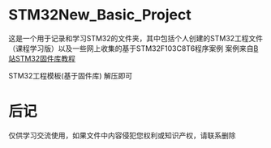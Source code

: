 # STM32New_Basic_Project
这是一个用于记录和学习STM32的文件夹，其中包括个人创建的STM32工程文件（课程学习版）以及一些网上收集的基于STM32F103C8T6程序案例
案例来自[B站STM32固件库教程](https://www.bilibili.com/video/BV1th411z7sn/?spm_id_from=333.337.search-card.all.click)

STM32工程模板(基于固件库)
解压即可

# 后记
仅供学习交流使用，如果文件中内容侵犯您权利或知识产权，请联系删除
